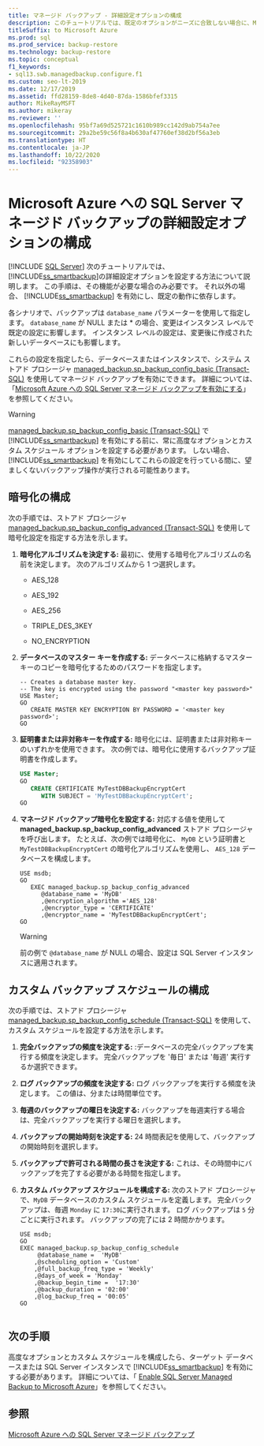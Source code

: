 ```yaml
---
title: マネージド バックアップ - 詳細設定オプションの構成
description: このチュートリアルでは、既定のオプションがニーズに合致しない場合に、Microsoft Azure への SQL Server マネージド バックアップの詳細設定オプションを設定する方法について説明します。
titleSuffix: to Microsoft Azure
ms.prod: sql
ms.prod_service: backup-restore
ms.technology: backup-restore
ms.topic: conceptual
f1_keywords:
- sql13.swb.managedbackup.configure.f1
ms.custom: seo-lt-2019
ms.date: 12/17/2019
ms.assetid: ffd28159-8de8-4d40-87da-1586bfef3315
author: MikeRayMSFT
ms.author: mikeray
ms.reviewer: ''
ms.openlocfilehash: 95bf7a69d525721c1610b989cc142d9ab754a7ee
ms.sourcegitcommit: 29a2be59c56f8a4b630af47760ef38d2bf56a3eb
ms.translationtype: HT
ms.contentlocale: ja-JP
ms.lasthandoff: 10/22/2020
ms.locfileid: "92358903"
---
```

# <a name="configure-advanced-options-for-sql-server-managed-backup-to-microsoft-azure"></a>Microsoft Azure への SQL Server マネージド バックアップの詳細設定オプションの構成
 [!INCLUDE [SQL Server](../../includes/applies-to-version/sqlserver.md)]
  次のチュートリアルでは、 [!INCLUDE[ss_smartbackup](../../includes/ss-smartbackup-md.md)]の詳細設定オプションを設定する方法について説明します。 この手順は、その機能が必要な場合のみ必要です。 それ以外の場合、 [!INCLUDE[ss_smartbackup](../../includes/ss-smartbackup-md.md)] を有効にし、既定の動作に依存します。  
  
 各シナリオで、バックアップは `database_name` パラメーターを使用して指定します。 `database_name` が NULL または * の場合、変更はインスタンス レベルで既定の設定に影響します。 インスタンス レベルの設定は、変更後に作成された新しいデータベースにも影響します。  
  
 これらの設定を指定したら、データベースまたはインスタンスで、システム ストアド プロシージャ [managed_backup.sp_backup_config_basic (Transact-SQL)](../../relational-databases/system-stored-procedures/managed-backup-sp-backup-config-basic-transact-sql.md) を使用してマネージド バックアップを有効にできます。 詳細については、「[Microsoft Azure への SQL Server マネージド バックアップを有効にする](../../relational-databases/backup-restore/enable-sql-server-managed-backup-to-microsoft-azure.md)」を参照してください。  
  
> [!WARNING]  
>  [managed_backup.sp_backup_config_basic (Transact-SQL)](../../relational-databases/system-stored-procedures/managed-backup-sp-backup-config-basic-transact-sql.md) で [!INCLUDE[ss_smartbackup](../../includes/ss-smartbackup-md.md)] を有効にする前に、常に高度なオプションとカスタム スケジュール オプションを設定する必要があります。 しない場合、 [!INCLUDE[ss_smartbackup](../../includes/ss-smartbackup-md.md)] を有効にしてこれらの設定を行っている間に、望ましくないバックアップ操作が実行される可能性あります。  
  
## <a name="configure-encryption"></a>暗号化の構成  
 次の手順では、ストアド プロシージャ [managed_backup.sp_backup_config_advanced &#40;Transact-SQL&#41;](../../relational-databases/system-stored-procedures/managed-backup-sp-backup-config-advanced-transact-sql.md) を使用して暗号化設定を指定する方法を示します。  

1.  **暗号化アルゴリズムを決定する:** 最初に、使用する暗号化アルゴリズムの名前を決定します。 次のアルゴリズムから 1 つ選択します。  
  
    -   AES_128  
  
    -   AES_192  
  
    -   AES_256  
  
    -   TRIPLE_DES_3KEY  
  
    -   NO_ENCRYPTION  
  
2.  **データベースのマスター キーを作成する:** データベースに格納するマスター キーのコピーを暗号化するためのパスワードを指定します。  
  
    ```  
    -- Creates a database master key.  
    -- The key is encrypted using the password "<master key password>"  
    USE Master;  
    GO  
       CREATE MASTER KEY ENCRYPTION BY PASSWORD = '<master key password>';  
    GO  
    ```  
  
3.  **証明書または非対称キーを作成する:** 暗号化には、証明書または非対称キーのいずれかを使用できます。 次の例では、暗号化に使用するバックアップ証明書を作成します。  
  
    ```sql  
    USE Master;  
    GO  
       CREATE CERTIFICATE MyTestDBBackupEncryptCert  
          WITH SUBJECT = 'MyTestDBBackupEncryptCert';  
    GO  
    ```  
  
4.  **マネージド バックアップ暗号化を設定する:** 対応する値を使用して **managed_backup.sp_backup_config_advanced** ストアド プロシージャを呼び出します。 たとえば、次の例では暗号化に、 `MyDB` という証明書と `MyTestDBBackupEncryptCert` の暗号化アルゴリズムを使用し、 `AES_128` データベースを構成します。  
  
    ```  
    USE msdb;  
    GO  
       EXEC managed_backup.sp_backup_config_advanced  
          @database_name = 'MyDB'                
          ,@encryption_algorithm ='AES_128'  
          ,@encryptor_type = 'CERTIFICATE'  
          ,@encryptor_name = 'MyTestDBBackupEncryptCert';  
    GO  
    ```  
  
    > [!WARNING]  
    >  前の例で `@database_name` が NULL の場合、設定は SQL Server インスタンスに適用されます。  
  
## <a name="configure-a-custom-backup-schedule"></a>カスタム バックアップ スケジュールの構成  
 次の手順では、ストアド プロシージャ [managed_backup.sp_backup_config_schedule &#40;Transact-SQL&#41;](../../relational-databases/system-stored-procedures/managed-backup-sp-backup-config-schedule-transact-sql.md) を使用して、カスタム スケジュールを設定する方法を示します。  
  
1.  **完全バックアップの頻度を決定する:** :データベースの完全バックアップを実行する頻度を決定します。 完全バックアップを '毎日' または '毎週' 実行するか選択できます。  
  
2.  **ログ バックアップの頻度を決定する:** ログ バックアップを実行する頻度を決定します。 この値は、分または時間単位です。  
  
3.  **毎週のバックアップの曜日を決定する:** バックアップを毎週実行する場合は、完全バックアップを実行する曜日を選択します。  
  
4.  **バックアップの開始時刻を決定する:** 24 時間表記を使用して、バックアップの開始時刻を選択します。  
  
5.  **バックアップで許可される時間の長さを決定する:** これは、その時間中にバックアップを完了する必要がある時間を指定します。  
  
6.  **カスタム バックアップ スケジュールを構成する:** 次のストアド プロシージャで、`MyDB` データベースのカスタム スケジュールを定義します。 完全バックアップは、毎週 `Monday` に `17:30`に実行されます。 ログ バックアップは `5` 分ごとに実行されます。 バックアップの完了には 2 時間かかります。  
  
    ```  
    USE msdb;  
    GO  
    EXEC managed_backup.sp_backup_config_schedule   
         @database_name =  'MyDB'  
        ,@scheduling_option = 'Custom'  
        ,@full_backup_freq_type = 'Weekly'  
        ,@days_of_week = 'Monday'  
        ,@backup_begin_time =  '17:30'  
        ,@backup_duration = '02:00'  
        ,@log_backup_freq = '00:05'  
    GO  
  
    ```  
  
## <a name="next-steps"></a>次の手順  
 高度なオプションとカスタム スケジュールを構成したら、ターゲット データベースまたは SQL Server インスタンスで [!INCLUDE[ss_smartbackup](../../includes/ss-smartbackup-md.md)] を有効にする必要があります。 詳細については、「 [Enable SQL Server Managed Backup to Microsoft Azure](../../relational-databases/backup-restore/enable-sql-server-managed-backup-to-microsoft-azure.md)」を参照してください。  
  
## <a name="see-also"></a>参照  
 [Microsoft Azure への SQL Server マネージド バックアップ](../../relational-databases/backup-restore/sql-server-managed-backup-to-microsoft-azure.md)  
  
  
